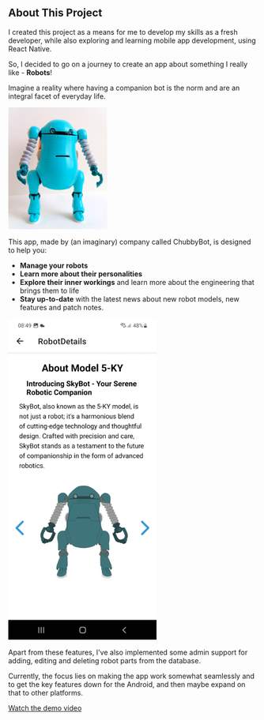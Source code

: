 ## About This Project
I created this project as a means for me to develop my skills as a fresh developer, while also exploring and learning mobile app development, using React Native. 

So, I decided to go on a journey to create an app about something I really like - __Robots__!

Imagine a reality where having a companion bot is the norm and are an integral facet of everyday life. 

<img src="examples/20240826_113601.jpg" alt="My beloved little bot" width="200"/>

This app, made by (an imaginary) company called ChubbyBot, is designed to help you: 

* __Manage your robots__
* __Learn more about their personalities__
* __Explore their inner workings__ and learn more about the engineering that brings them to life
* __Stay up-to-date__ with the latest news about new robot models, new features and patch notes. 

<img src="examples/ezgif-5-9f57adb724-5512f160-f3da-4454-9562-1e56fb71f63e.gif" alt="" width="300"/>

Apart from these features, I've also implemented some admin support for adding, editing and deleting robot parts from the database. 

Currently, the focus lies on making the app work somewhat seamlessly and to get the key features down for the Android, and then maybe expand on that to other platforms. 

[Watch the demo video](https://drive.google.com/file/d/1w9IwC2jWfRegQ3M38KAJGz4N1-9lY9wP/view?usp=drive_link)
